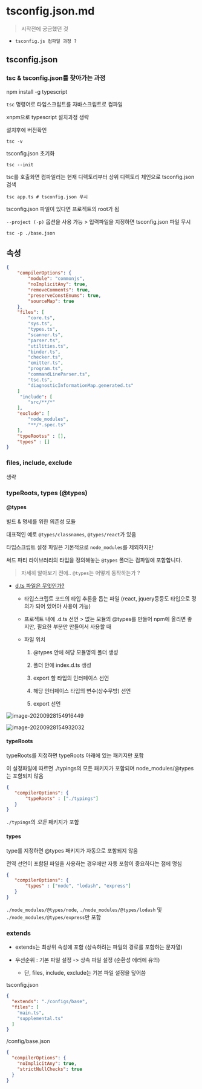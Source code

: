 # tsconfig.json.md

> 시작전에 궁금했던 것

- `tsconfig.js 컴파일 과정 ?`



## tsconfig.json

### tsc & tsconfig.json를 찾아가는 과정



npm install -g typescript

`tsc` 명령어로 타입스크립트를 자바스크립트로 컴파일



xnpm으로 typescript 설치과정 생략

설치후에 버전확인

```shell
tsc -v
```



tsconfig.json 초기화

```shell
tsc --init
```



tsc를 호출화면 컴파일러는 현재 디렉토리부터 상위 디렉토리 체인으로 tsconfig.json 검색

```shell
tsc app.ts # tsconfig.json 무시
```



tsconfig.json 파일이 있다면 프로젝트의 root가 됨

`--project (-p)` 옵션을 사용 가능 > 입력파일을 지정하면 tsconfig.json 파일 무시

```
tsc -p ./base.json
```



##  속성

```json
{
    "compilerOptions": {
        "module": "commonjs",
        "noImplicitAny": true,
        "removeComments": true,
        "preserveConstEnums": true,
        "sourceMap": true
    },
    "files": [
        "core.ts",
        "sys.ts",
        "types.ts",
        "scanner.ts",
        "parser.ts",
        "utilities.ts",
        "binder.ts",
        "checker.ts",
        "emitter.ts",
        "program.ts",
        "commandLineParser.ts",
        "tsc.ts",
        "diagnosticInformationMap.generated.ts"
    ]
     "include": [
        "src/**/*"
    ],
    "exclude": [
        "node_modules",
        "**/*.spec.ts"
    ],
    "typeRootss" : [],
    "types" : []
}
```



### files, include, exclude

생략



### typeRoots, types (@types)



#### @types 

빌드 & 명세를 위한 의존성 모듈

대표적인 예로 `@types/classnames`, `@types/react`가 있음

타입스크립트 설정 파일은 기본적으로 `node_modules`를 제외하지만 

써드 파티 라이브러리의 타입을 정의해놓는 `@types` 폴더는 컴파일에 포함합니다. 



> 자세히 알아보기 전에.. `@types`는 어떻게 동작하는가 ?

- [d.ts 파일은 무엇인가?](https://www.slideshare.net/gloridea/dts-74589285) 
  - 타입스크립트 코드의 타입 추론을 돕는 파일 (react, jquery등등도 타입으로 정의가 되어 있어야 사용이 가능)

  - 프로젝트 내에 .d.ts 선언 > 없는 모듈의 @types를 만들어 npm에 올리면 좋지만, 필요한 부분만 만들어서 사용할 때

  - 파일 위치

    1. @types 안에 해당 모듈명의 폴더 생성

    2. 폴더 안에 index.d.ts 생성

    3. export 할 타입의 인터페이스 선언

    4. 해당 인터페이스 타입의 변수(상수무방) 선언

    5. export 선언

![image-20200928154916449](file:///Users/user/code/moonscode/gatsby-gitbook-starter/public/static/images/image-20200928154916449.png?lastModify=1601280839)

![image-20200928154932032](file:///Users/user/code/moonscode/gatsby-gitbook-starter/public/static/images/image-20200928154932032.png?lastModify=1601280839)



#### typeRoots

typeRoots를 지정하면 typeRoots 아래에 있는 패키지만 포함

이 설정파일에 따르면 ./typings의 모든 패키지가 포함되며 node_modules/@types는 포함되지 않음

```json
{
   "compilerOptions": {
       "typeRoots" : ["./typings"]
   }
}
```

`./typings`의 *모든* 패키지가 포함



#### types

type를 지정하면 @types 패키지가 자동으로 포함되지 않음

전역 선언이 포함된 파일을 사용하는 경우에만 자동 포함이 중요하다는 점에 명심

```json
{
   "compilerOptions": {
       "types" : ["node", "lodash", "express"]
   }
}
```

`./node_modules/@types/node`, `./node_modules/@types/lodash` 및 `./node_modules/@types/express`만 포함



### extends

- extends는 최상위 속성에 포함 (상속하려는 파일의 경로를 포함하는 문자열)

- 우선순위 : 기본 파일 설정 -> 상속 파일 설정 (순환성 에러에 유의)
  - 단, files, include, exclude는 기본 파일 설정을 덮어씀



tsconfig.json

```json
{
  "extends": "./configs/base",
  "files": [
    "main.ts",
    "supplemental.ts"
  ]
}
```



/config/base.json

```json
{
  "compilerOptions": {
    "noImplicitAny": true,
    "strictNullChecks": true
  }
}
```





